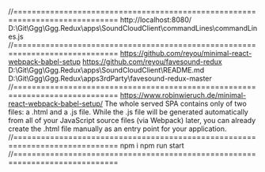 //=============================================================================
http://localhost:8080/
D:\Git\Ggg\Ggg.Redux\apps\SoundCloudClient\commandLines\commandLines.js
//=============================================================================
https://github.com/reyou/minimal-react-webpack-babel-setup
https://github.com/reyou/favesound-redux
D:\Git\Ggg\Ggg.Redux\apps\SoundCloudClient\README.md
D:\Git\Ggg\Ggg.Redux\apps3rdParty\favesound-redux-master
//=============================================================================
https://www.robinwieruch.de/minimal-react-webpack-babel-setup/
The whole served SPA contains only of two files: a .html and a .js file. While
the .js file will be generated automatically from all of your JavaScript source files
(via Webpack) later, you can already create the .html file manually as an entry
point for your application.
//=============================================================================
npm i
npm run start
//=============================================================================
